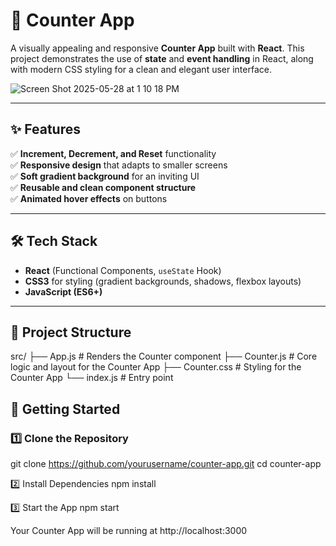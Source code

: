 # 🚀 Counter App

A visually appealing and responsive **Counter App** built with **React**. This project demonstrates the use of **state** and **event handling** in React, along with modern CSS styling for a clean and elegant user interface.

![Screen Shot 2025-05-28 at 1 10 18 PM](https://github.com/user-attachments/assets/6296b80a-cecc-4c74-b0c6-e35ed5b10431)


---

## ✨ Features

✅ **Increment, Decrement, and Reset** functionality  
✅ **Responsive design** that adapts to smaller screens  
✅ **Soft gradient background** for an inviting UI  
✅ **Reusable and clean component structure**  
✅ **Animated hover effects** on buttons  

---

## 🛠️ Tech Stack

- **React** (Functional Components, `useState` Hook)  
- **CSS3** for styling (gradient backgrounds, shadows, flexbox layouts)  
- **JavaScript (ES6+)**  

---

## 📁 Project Structure
src/
├── App.js # Renders the Counter component
├── Counter.js # Core logic and layout for the Counter App
├── Counter.css # Styling for the Counter App
└── index.js # Entry point

## 🚀 Getting Started

### 1️⃣ Clone the Repository

git clone https://github.com/yourusername/counter-app.git
cd counter-app

2️⃣ Install Dependencies
npm install

3️⃣ Start the App
npm start

Your Counter App will be running at http://localhost:3000
